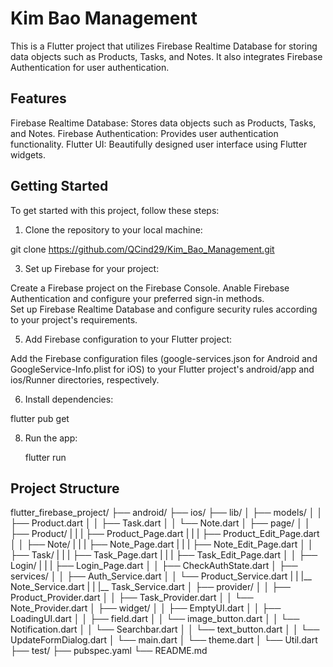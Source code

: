 # Kim Bao Management

This is a Flutter project that utilizes Firebase Realtime Database for storing data objects such as Products, Tasks, and Notes. It also integrates Firebase Authentication for user authentication.

## Features
Firebase Realtime Database: Stores data objects such as Products, Tasks, and Notes.
Firebase Authentication: Provides user authentication functionality.
Flutter UI: Beautifully designed user interface using Flutter widgets.

## Getting Started
To get started with this project, follow these steps:

1. Clone the repository to your local machine:

  git clone https://github.com/QCind29/Kim_Bao_Management.git
  
3. Set up Firebase for your project:

  Create a Firebase project on the Firebase Console.
  Anable Firebase Authentication and configure your preferred sign-in methods.  
  Set up Firebase Realtime Database and configure security rules according to your project's requirements.
  
5. Add Firebase configuration to your Flutter project:
 
  Add the Firebase configuration files (google-services.json for Android and GoogleService-Info.plist for iOS) to your Flutter project's android/app and ios/Runner directories, respectively.
  
6. Install dependencies:

  flutter pub get
  
8. Run the app:
   
   flutter run

  ## Project Structure
  flutter_firebase_project/
├── android/
├── ios/
├── lib/
│   ├── models/
│   │   ├── Product.dart
│   │   ├── Task.dart
│   │   └── Note.dart
│   ├── page/
│   │   ├── Product/
|   |   |   ├── Product_Page.dart
|   |   |   ├── Product_Edit_Page.dart
│   │   ├── Note/
|   |   |   ├── Note_Page.dart
|   |   |   ├── Note_Edit_Page.dart
│   │   ├── Task/
|   |   |   ├── Task_Page.dart
|   |   |   ├── Task_Edit_Page.dart
│   │   ├── Login/
|   |   |   ├── Login_Page.dart
│   │   ├── CheckAuthState.dart
│   ├── services/
│   │   ├── Auth_Service.dart
│   │   └── Product_Service.dart
|   |   |__ Note_Service.dart
|   |   |__ Task_Service.dart
│   ├── provider/
│   │   ├── Product_Provider.dart
│   │   ├── Task_Provider.dart
│   │   └── Note_Provider.dart
│   ├── widget/
│   │   ├── EmptyUI.dart
│   │   ├── LoadingUI.dart
│   │   ├── field.dart
│   │   └── image_button.dart
│   │   └── Notification.dart
│   │   └── Searchbar.dart
│   │   └── text_button.dart
│   │   └── UpdateFormDialog.dart
│   └── main.dart
│   └── theme.dart
│   └── Util.dart
├── test/
├── pubspec.yaml
└── README.md
